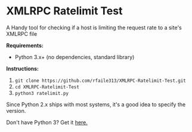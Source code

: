 # XMLRPC Ratelimit Test
A Handy tool for checking if a host is limiting the request rate to a site's XMLRPC file

**Requirements:**
- Python 3.x+ (no dependencies, standard library)

**Instructions:**
1) `git clone https://github.com/rfaile313/XMLRPC-Ratelimit-Test.git`
2) `cd XMLRPC-Ratelimit-Test`
3) `python3 ratelimit.py`

Since Python 2.x ships with most systems, it's a good idea to specify the version.

Don't have Python 3? Get it [here.](https://realpython.com/installing-python/)
